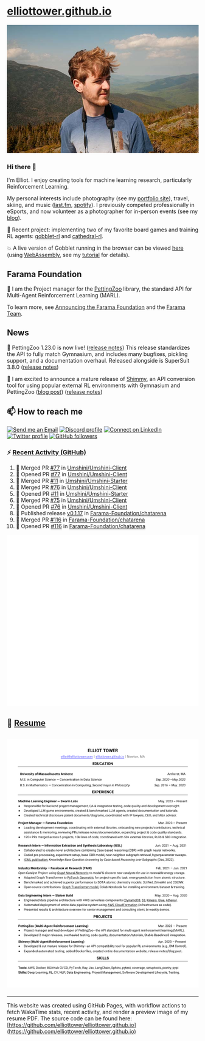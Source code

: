 # [elliottower.github.io](https://github.com/elliottower/elliottower.github.io)

[![A wild Elliot on Mt Washington](https://raw.githubusercontent.com/elliottower/elliottower.github.io/main/src/jpg/DSCF7539-600px.jpg?raw=true)](https://raw.githubusercontent.com/elliottower/elliottower.github.io/main/src/jpg/DSCF7539.jpg?raw=true)

### Hi there 👋

I'm Elliot. I enjoy creating tools for machine learning research, particularly Reinforcement Learning.

My personal interests include photography (see my [portfolio site](https://www.elliottower.com/)), travel, skiing, and music ([last.fm](https://www.last.fm/user/ajsdlfkwer), [spotify](https://open.spotify.com/user/12132818380)). I previously competed professionally in eSports, and now volunteer as a photographer for in-person events (see my [blog](https://www.elliottower.com/stories/?category=events)).

🤖 Recent project: implementing two of my favorite board games and training RL agents: [gobblet-rl](https://github.com/elliottower/gobblet-rl) and [cathedral-rl](https://github.com/elliottower/cathedral-rl). 

💥 A live version of Gobblet running in the browser can be viewed [here](https://elliottower.github.io/gobblet-rl/) (using [WebAssembly](https://webassembly.org/), see my [tutorial](https://github.com/elliottower/gobblet-rl/blob/main/tutorials/WebAssembly/web_assembly.md) for details).

## Farama Foundation

🚀 I am the Project manager for the [PettingZoo](https://github.com/Farama-Foundation/PettingZoo) library, the standard API for Multi-Agent Reinforcement Learning (MARL). 

To learn more, see [Announcing the Farama Foundation](https://farama.org/Announcing-The-Farama-Foundation) and the [Farama Team](https://farama.org/team).

## News

🎉 PettingZoo 1.23.0 is now live! ([release notes](https://github.com/Farama-Foundation/PettingZoo/releases/tag/1.23.0)) This release standardizes the API to fully match Gymnasium, and includes many bugfixes, pickling support, and a documentation overhaul. Released alongside is SuperSuit 3.8.0 ([release notes](https://github.com/Farama-Foundation/SuperSuit/releases/tag/3.8.0)) 

<!-- ![GitHub Release Date](https://img.shields.io/github/release-date/Farama-Foundation/PettingZoo) -->

🎉 I am excited to announce a mature release of [Shimmy](https://github.com/Farama-Foundation/Shimmy), an API conversion tool for using popular external RL environments with Gymnasium and PettingZoo ([blog post](https://farama.org/Announcing-Shimmy)) ([release notes](https://github.com/Farama-Foundation/Shimmy/releases/tag/v1.0.0)) 

## 📫 How to reach me

 [![Send me an Email](https://img.shields.io/badge/email-elliot%40elliottower.com-blue)](mailto:elliot@elliottower.com)
 [![Discord profile](https://img.shields.io/badge/Discord-7289DA?style=flat&logo=discord&logoColor=white)](https://discord.com/users/83091537923145728)
 [![Connect on LinkedIn](https://img.shields.io/badge/--linkedin?label=LinkedIn&logo=LinkedIn&style=social)](https://www.linkedin.com/in/elliot-tower)
 [![Twitter profile](https://img.shields.io/twitter/follow/elliottower?style=social)](https://twitter.com/ElliotTower/)
 [![GitHub followers](https://img.shields.io/github/followers/elliottower?style=social)](https://github.com/elliottower/)

### ⚡ [Recent Activity (GitHub)](https://github.com/elliottower)

<!--START_SECTION:activity-->
1. 🎉 Merged PR [#77](https://github.com/Umshini/Umshini-Client/pull/77) in [Umshini/Umshini-Client](https://github.com/Umshini/Umshini-Client)
2. 💪 Opened PR [#77](https://github.com/Umshini/Umshini-Client/pull/77) in [Umshini/Umshini-Client](https://github.com/Umshini/Umshini-Client)
3. 🎉 Merged PR [#11](https://github.com/Umshini/Umshini-Starter/pull/11) in [Umshini/Umshini-Starter](https://github.com/Umshini/Umshini-Starter)
4. 🎉 Merged PR [#76](https://github.com/Umshini/Umshini-Client/pull/76) in [Umshini/Umshini-Client](https://github.com/Umshini/Umshini-Client)
5. 💪 Opened PR [#11](https://github.com/Umshini/Umshini-Starter/pull/11) in [Umshini/Umshini-Starter](https://github.com/Umshini/Umshini-Starter)
6. 🎉 Merged PR [#75](https://github.com/Umshini/Umshini-Client/pull/75) in [Umshini/Umshini-Client](https://github.com/Umshini/Umshini-Client)
7. 💪 Opened PR [#76](https://github.com/Umshini/Umshini-Client/pull/76) in [Umshini/Umshini-Client](https://github.com/Umshini/Umshini-Client)
8. 🚀 Published release [v0.1.17](https://github.com/Farama-Foundation/chatarena/releases/tag/v0.1.17) in [Farama-Foundation/chatarena](https://github.com/Farama-Foundation/chatarena)
9. 🎉 Merged PR [#116](https://github.com/Farama-Foundation/chatarena/pull/116) in [Farama-Foundation/chatarena](https://github.com/Farama-Foundation/chatarena)
10. 💪 Opened PR [#116](https://github.com/Farama-Foundation/chatarena/pull/116) in [Farama-Foundation/chatarena](https://github.com/Farama-Foundation/chatarena)
<!--END_SECTION:activity-->


<picture>
  <a href="https://metrics.lecoq.io/insights?user=elliottower">
   <img src="/github-metrics.svg" alt="Metrics">
  </a>
</picture>

## 📄 [Resume](https://elliottower.github.io/src/pdf/resume.pdf)

<!-- PDF-TO-MARKDOWN:START -->
![Page 1](src/png/page1.png "Page 1")
---
<!-- PDF-TO-MARKDOWN:END -->

----

This website was created using GitHub Pages, with workflow actions to fetch WakaTime stats, recent activity, and render a preview image of my resume PDF. The source code can be found here: [https://github.com/elliottower/elliottower.github.io](https://github.com/elliottower/elliottower.github.io)
